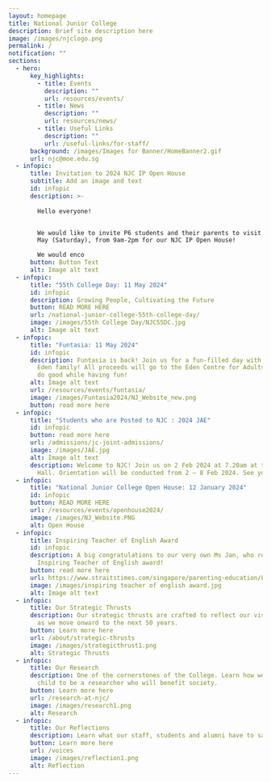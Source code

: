 ```yaml
---
layout: homepage
title: National Junior College
description: Brief site description here
image: /images/njclogo.png
permalink: /
notification: ""
sections:
  - hero:
      key_highlights:
        - title: Events
          description: ""
          url: resources/events/
        - title: News
          description: ""
          url: resources/news/
        - title: Useful Links
          description: ""
          url: /useful-links/for-staff/
      background: /images/Images for Banner/HomeBanner2.gif
      url: njc@moe.edu.sg
  - infopic:
      title: Invitation to 2024 NJC IP Open House
      subtitle: Add an image and text
      id: infopic
      description: >-
        
        Hello everyone!


        We would like to invite P6 students and their parents to visit NJC on 18
        May (Saturday), from 9am-2pm for our NJC IP Open House!

        We would enco
      button: Button Text
      alt: Image alt text
  - infopic:
      title: "55th College Day: 11 May 2024"
      id: infopic
      description: Growing People, Cultivating the Future
      button: READ MORE HERE
      url: /national-junior-college-55th-college-day/
      image: /images/55th College Day/NJC55DC.jpg
      alt: Image alt text
  - infopic:
      title: "Funtasia: 11 May 2024"
      id: infopic
      description: Funtasia is back! Join us for a fun-filled day with our NJC and
        Eden family! All proceeds will go to the Eden Centre for Adults. Let’s
        do good while having fun!
      alt: Image alt text
      url: /resources/events/funtasia/
      image: /images/Funtasia2024/NJ_Website_new.png
      button: read more here
  - infopic:
      title: "Students who are Posted to NJC : 2024 JAE"
      id: infopic
      button: read more here
      url: /admissions/jc-joint-admissions/
      image: /images/JAE.jpg
      alt: Image alt text
      description: Welcome to NJC! Join us on 2 Feb 2024 at 7.20am at the NJC School
        Hall. Orientation will be conducted from 2 – 8 Feb 2024. See you!
  - infopic:
      title: "National Junior College Open House: 12 January 2024"
      id: infopic
      button: READ MORE HERE
      url: /resources/events/openhouse2024/
      image: /images/NJ_Website.PNG
      alt: Open House
  - infopic:
      title: Inspiring Teacher of English Award
      id: infopic
      description: A big congratulations to our very own Ms Jan, who received the
        Inspiring Teacher of English award!
      button: read more here
      url: https://www.straitstimes.com/singapore/parenting-education/8-educators-receive-inspiring-teacher-of-english-award-for-their-innovation-and-passion?fbclid=IwAR2NoHs1JNMSnvslFr_wybYUUnMaRoAKZKOvmQwjU5TzHg0n5IS9MEk07Ec
      image: /images/inspiring teacher of english award.jpg
      alt: Image alt text
  - infopic:
      title: Our Strategic Thrusts
      description: Our strategic thrusts are crafted to reflect our vision and mission
        as we move onward to the next 50 years.
      button: Learn more here
      url: /about/strategic-thrusts
      image: /images/strategicthrust1.png
      alt: Strategic Thrusts
  - infopic:
      title: Our Research
      description: One of the cornerstones of the College. Learn how we nurture your
        child to be a researcher who will benefit society.
      button: Learn more here
      url: /research-at-njc/
      image: /images/research1.png
      alt: Research
  - infopic:
      title: Our Reflections
      description: Learn what our staff, students and alumni have to say.
      button: Learn more here
      url: /voices
      image: /images/reflection1.png
      alt: Reflection
---
```

